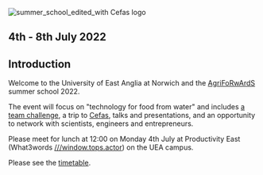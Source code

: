 
![summer_school_edited_with Cefas logo](https://user-images.githubusercontent.com/92549927/160562497-0db6e838-ae7b-4322-9550-0e99310f4649.png)

## 4th - 8th July 2022

## Introduction

Welcome to the University of East Anglia at Norwich and the
[AgriFoRwArdS](https://www.uea.ac.uk/research/research-with-us/postgraduate-research/latest-phds-and-research-studentships/partnerships-in-doctoral-training/agriforwards)
summer school 2022.

The event will focus on "technology for food from water" and includes
[a team challenge](challenge.md), a trip to [Cefas](cefas.md), talks and
presentations, and an opportunity to network with scientists, engineers
and entrepreneurs.

Please meet for lunch at 12:00 on Monday 4th July at Productivity East
(What3words [///window.tops.actor](https://w3w.co/window.tops.actor))
on the UEA campus.

Please see the [timetable](timetable.md).
